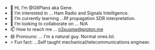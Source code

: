 - 👋 Hi, I’m @G6Plans aka Gene.
- 👀 I’m interested in ... Ham Radio and Signals Intelligence. 
- 🌱 I’m currently learning ...Rf propagation SDR interpretation.
- 💞️ I’m looking to collaborate on ... N/A
- 📫 How to reach me ... n3xusme@proton.me
- 😄 Pronouns: ... I'm a natural guy. Normal ones.lol.
- ⚡ Fun fact: ...Self taught mechanical/telecommunications engineer.

<!---
G6Plans/G6Plans is a ✨ special ✨ repository because its `README.md` (this file) appears on your GitHub profile.
You can click the Preview link to take a look at your changes.
--->
